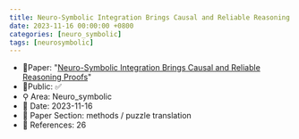 ```yaml
---
title: Neuro-Symbolic Integration Brings Causal and Reliable Reasoning Proofs
date: 2023-11-16 00:00:00 +0800
categories: [neuro_symbolic]
tags: [neurosymbolic]
---
```


- 📙Paper: "[Neuro-Symbolic Integration Brings Causal and Reliable Reasoning Proofs](https://www.semanticscholar.org/paper/Neuro-Symbolic-Integration-Brings-Causal-and-Proofs-Yang-Li/a26fa1983e4bc7c5b55cd5a1296afe6f876baa03)"
- 🔑Public: ✅
- ⚲ Area: Neuro_symbolic
- 📅 Date: 2023-11-16
- 🔎 Paper Section: methods / puzzle translation
- 📝 References: 26
